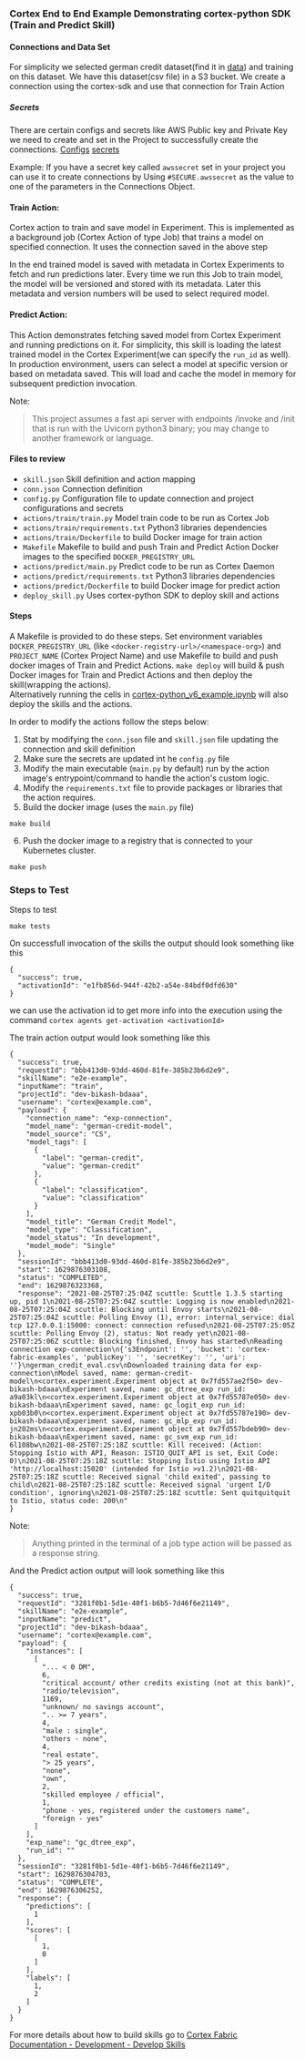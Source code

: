### Cortex End to End Example Demonstrating cortex-python SDK (Train and Predict Skill)

#### Connections and Data Set
For simplicity we selected german credit dataset(find it in [data](data)) and training on this dataset. 
We have this dataset(csv file) in a S3 bucket.
We create a connection using the cortex-sdk and use that connection for Train Action
##### Secrets 
There are certain configs and secrets like AWS Public key and Private Key we need to create and set in the Project to successfully create the connections. [Configs](https://github.com/CognitiveScale/cortex-fabric-examples/blob/5cd95021cc6ba62315e3ee23756cb3e5a98fe301/EndToEndExample/deploy_skill.py#L31-L35)
[secrets](https://github.com/CognitiveScale/cortex-fabric-examples/blob/5cd95021cc6ba62315e3ee23756cb3e5a98fe301/EndToEndExample/deploy_skill.py#L66)

Example: If you have a secret key called `awssecret` set in your project you can use it to create connections by Using `#SECURE.awssecret` as the value to one of the parameters in the Connections Object.

#### Train Action: 
Cortex action to train and save model in Experiment. 
This is implemented as a background job (Cortex Action of type Job) that trains a model on specified connection.
It uses the connection saved in the above step

In the end trained model is saved with metadata in Cortex Experiments to fetch and run predictions later.
Every time we run this Job to train model, the model will be versioned and stored with its metadata. 
Later this metadata and version numbers will be used to select required model.

#### Predict Action: 
This Action demonstrates fetching saved model from Cortex Experiment and running predictions on it. 
For simplicity, this skill is loading the latest trained model in the Cortex Experiment(we can specify the `run_id` as well). 
In production environment, users can select a model at specific version or based on metadata saved. 
This will load and cache the model in memory for subsequent prediction invocation.

Note:
>This project assumes a fast api server with endpoints /invoke and /init that is run with the Uvicorn python3 binary; 
you may change to another framework or language.

#### Files to review
* `skill.json` Skill definition and action mapping
* `conn.json` Connection definition
* `config.py` Configuration file to update connection and project configurations and secrets
* `actions/train/train.py` Model train code to be run as Cortex Job
* `actions/train/requirements.txt` Python3 libraries dependencies
* `actions/train/Dockerfile` to build Docker image for train action
* `Makefile` Makefile to build and push Train and Predict Action Docker images to the specified `DOCKER_PREGISTRY_URL`
* `actions/predict/main.py` Predict code to be run as Cortex Daemon
* `actions/predict/requirements.txt` Python3 libraries dependencies
* `actions/predict/Dockerfile` to build Docker image for predict action
* `deploy_skill.py` Uses cortex-python SDK to deploy skill and actions

#### Steps

A Makefile is provided to do these steps. Set environment variables `DOCKER_PREGISTRY_URL` (like `<docker-registry-url>/<namespace-org>`) and `PROJECT_NAME` (Cortex Project Name) and use Makefile to build and push docker images of Train and Predict Actions.
`make deploy` will build & push Docker images for Train and Predict Actions and then deploy the skill(wrapping the actions).  
Alternatively running the cells in [cortex-python_v6_example.ipynb](cortex-python_v6_example.ipynb)
will also deploy the skills and the actions.

In order to modify the actions follow the steps below: 

1. Stat by modifying the `conn.json` file and `skill.json` file updating the connection and skill definition
2. Make sure the secrets are updated int he `config.py` file
3. Modify the main executable (`main.py` by default) run by the action image's entrypoint/command to handle the action's custom logic.
4. Modify the `requirements.txt` file to provide packages or libraries that the action requires.
5. Build the docker image (uses the `main.py` file)
  ```
  make build
  ```
6. Push the docker image to a registry that is connected to your Kubernetes cluster.
  ```
  make push
  ```

### Steps to Test

Steps to test

```make tests```

On successfull invocation of the skills the output should look something like this
```
{
  "success": true,
  "activationId": "e1fb856d-944f-42b2-a54e-84bdf0dfd630"
}
```
we can use the activation id to get more info into the execution using the command `cortex agents get-activation <activationId>`

The train action output would look something like this
```
{
  "success": true,
  "requestId": "bbb413d0-93dd-460d-81fe-385b23b6d2e9",
  "skillName": "e2e-example",
  "inputName": "train",
  "projectId": "dev-bikash-bdaaa",
  "username": "cortex@example.com",
  "payload": {
    "connection_name": "exp-connection",
    "model_name": "german-credit-model",
    "model_source": "CS",
    "model_tags": [
      {
        "label": "german-credit",
        "value": "german-credit"
      },
      {
        "label": "classification",
        "value": "classification"
      }
    ],
    "model_title": "German Credit Model",
    "model_type": "Classification",
    "model_status": "In development",
    "model_mode": "Single"
  },
  "sessionId": "bbb413d0-93dd-460d-81fe-385b23b6d2e9",
  "start": 1629876303108,
  "status": "COMPLETED",
  "end": 1629876323368,
  "response": "2021-08-25T07:25:04Z scuttle: Scuttle 1.3.5 starting up, pid 1\n2021-08-25T07:25:04Z scuttle: Logging is now enabled\n2021-08-25T07:25:04Z scuttle: Blocking until Envoy starts\n2021-08-25T07:25:04Z scuttle: Polling Envoy (1), error: internal_service: dial tcp 127.0.0.1:15000: connect: connection refused\n2021-08-25T07:25:05Z scuttle: Polling Envoy (2), status: Not ready yet\n2021-08-25T07:25:06Z scuttle: Blocking finished, Envoy has started\nReading connection exp-connection\n{'s3Endpoint': '', 'bucket': 'cortex-fabric-examples', 'publicKey': '', 'secretKey': '', 'uri': ''}\ngerman_credit_eval.csv\nDownloaded training data for exp-connection\nModel saved, name: german-credit-model\n<cortex.experiment.Experiment object at 0x7fd557ae2f50> dev-bikash-bdaaa\nExperiment saved, name: gc_dtree_exp run_id: a9a03kl\n<cortex.experiment.Experiment object at 0x7fd55787e050> dev-bikash-bdaaa\nExperiment saved, name: gc_logit_exp run_id: xpb03b0\n<cortex.experiment.Experiment object at 0x7fd55787e190> dev-bikash-bdaaa\nExperiment saved, name: gc_mlp_exp run_id: jn202ms\n<cortex.experiment.Experiment object at 0x7fd557bdeb90> dev-bikash-bdaaa\nExperiment saved, name: gc_svm_exp run_id: 6l108bw\n2021-08-25T07:25:18Z scuttle: Kill received: (Action: Stopping Istio with API, Reason: ISTIO_QUIT_API is set, Exit Code: 0)\n2021-08-25T07:25:18Z scuttle: Stopping Istio using Istio API 'http://localhost:15020' (intended for Istio >v1.2)\n2021-08-25T07:25:18Z scuttle: Received signal 'child exited', passing to child\n2021-08-25T07:25:18Z scuttle: Received signal 'urgent I/O condition', ignoring\n2021-08-25T07:25:18Z scuttle: Sent quitquitquit to Istio, status code: 200\n"
}
```

Note:
>Anything printed in the terminal of a job type action will be passed as a response string.

And the Predict action output will look something like this
```
{
  "success": true,
  "requestId": "3281f0b1-5d1e-40f1-b6b5-7d46f6e21149",
  "skillName": "e2e-example",
  "inputName": "predict",
  "projectId": "dev-bikash-bdaaa",
  "username": "cortex@example.com",
  "payload": {
    "instances": [
      [
        "... < 0 DM",
        6,
        "critical account/ other credits existing (not at this bank)",
        "radio/television",
        1169,
        "unknown/ no savings account",
        ".. >= 7 years",
        4,
        "male : single",
        "others - none",
        4,
        "real estate",
        "> 25 years",
        "none",
        "own",
        2,
        "skilled employee / official",
        1,
        "phone - yes, registered under the customers name",
        "foreign - yes"
      ]
    ],
    "exp_name": "gc_dtree_exp",
    "run_id": ""
  },
  "sessionId": "3281f0b1-5d1e-40f1-b6b5-7d46f6e21149",
  "start": 1629876304703,
  "status": "COMPLETE",
  "end": 1629876306252,
  "response": {
    "predictions": [
      1
    ],
    "scores": [
      [
        1,
        0
      ]
    ],
    "labels": [
      1,
      2
    ]
  }
}
```



For more details about how to build skills go to [Cortex Fabric Documentation - Development - Develop Skills](https://cognitivescale.github.io/cortex-fabric/docs/build-skills/define-skills)
